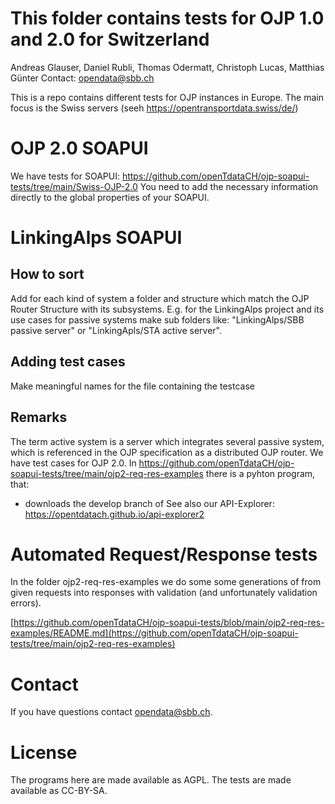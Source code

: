 # This folder contains tests for OJP 1.0 and 2.0 for Switzerland
Andreas Glauser, Daniel Rubli, Thomas Odermatt, Christoph Lucas, Matthias Günter
Contact: opendata@sbb.ch

This is a repo contains different tests for OJP instances in Europe. The main focus is the Swiss servers  (seeh https://opentransportdata.swiss/de/)


# OJP 2.0 SOAPUI
We have tests for SOAPUI: https://github.com/openTdataCH/ojp-soapui-tests/tree/main/Swiss-OJP-2.0
You need to add the necessary information directly to the global properties of your SOAPUI.

# LinkingAlps SOAPUI
## How to sort
Add for each kind of system a folder and structure which match the OJP Router Structure with its subsystems. E.g. for the LinkingAlps project and its use cases for passive systems make sub folders like: "LinkingAlps/SBB passive server" or "LinkingApls/STA active server".

## Adding test cases
Make meaningful names for the file containing the testcase

## Remarks
The term active system is a server which integrates several passive system, which is referenced in the OJP specification as a distributed OJP router.
We have test cases for OJP 2.0.
In https://github.com/openTdataCH/ojp-soapui-tests/tree/main/ojp2-req-res-examples there is a pyhton program, that:
* downloads the develop branch of 
See also our API-Explorer: https://opentdatach.github.io/api-explorer2


# Automated Request/Response tests
In the folder ojp2-req-res-examples we do some some generations of from given requests into responses with validation (and unfortunately validation errors).

[https://github.com/openTdataCH/ojp-soapui-tests/blob/main/ojp2-req-res-examples/README.md](https://github.com/openTdataCH/ojp-soapui-tests/tree/main/ojp2-req-res-examples)

# Contact
If you have questions contact opendata@sbb.ch.

# License
The programs here are made available as AGPL. The tests are made available as CC-BY-SA.
